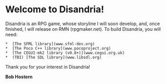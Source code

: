 # Welcome to Disandria!

Disandria is an RPG game, whose storyline I will soon develop, and, once finished, I will release on RMN (rpgmaker.net).
To build Disandria, you will need:

	*  [The SFML library](www.sfml-dev.org)
	*  [The Poco C++ library](www.pocoproject.org)
	*  [The CEGUI-mk2 library (v0.8+)](www.cegui.org.uk)
	*  (TBI) [The SDL library](www.libsdl.org)

Thank you for your interest in Disandria!

**Bob Hostern**
